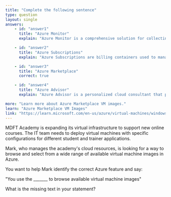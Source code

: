```yaml
---
title: "Complete the following sentence"
type: question
layout: single
answers:
    - id: "answer1"
      title: "Azure Monitor"
      explain: "Azure Monitor is a comprehensive solution for collecting, analyzing, and responding to telemetry from cloud and on-premises environments. It is not used for browsing virtual machine images."

    - id: "answer2"
      title: "Azure Subscriptions"
      explain: "Azure Subscriptions are billing containers used to manage costs and resources in Azure. They are not used for browsing virtual machine images."

    - id: "answer3"
      title: "Azure Marketplace"
      correct: true

    - id: "answer4"
      title: "Azure Advisor"
      explain: "Azure Advisor is a personalized cloud consultant that provides recommendations to help optimize your Azure deployments. It does not provide functionality for browsing virtual machine images."

more: "Learn more about Azure Marketplace VM images."
learn: "Azure Marketplace VM Images"
link: "https://learn.microsoft.com/en-us/azure/virtual-machines/windows/cli-ps-findimage"
---
```

MDFT Academy is expanding its virtual infrastructure to support new online courses. The IT team needs to deploy virtual machines with specific configurations for different student and trainer applications.

Mark, who manages the academy's cloud resources, is looking for a way to browse and select from a wide range of available virtual machine images in Azure.

You want to help Mark identify the correct Azure feature and say:

"You use the _______ to browse available virtual machine images"

What is the missing text in your statement?